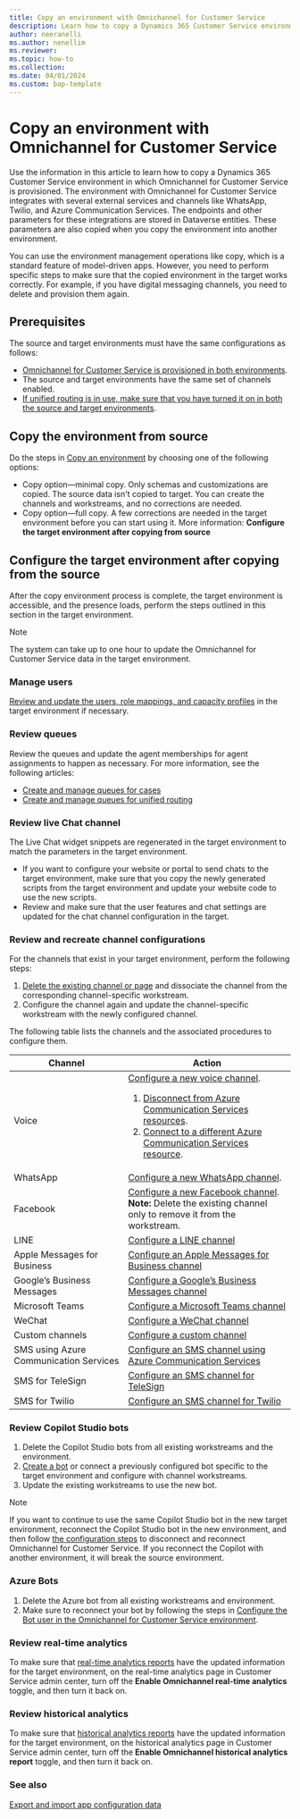 ```yaml
---
title: Copy an environment with Omnichannel for Customer Service
description: Learn how to copy a Dynamics 365 Customer Service environment in which Omnichannel for Customer Service is provisioned.
author: neeranelli
ms.author: nenellim
ms.reviewer: 
ms.topic: how-to
ms.collection: 
ms.date: 04/01/2024
ms.custom: bap-template
---
```


# Copy an environment with Omnichannel for Customer Service

Use the information in this article to learn how to copy a Dynamics 365 Customer Service environment in which Omnichannel for Customer Service is provisioned. The environment with Omnichannel for Customer Service integrates with several external services and channels like WhatsApp, Twilio, and Azure Communication Services. The endpoints and other parameters for these integrations are stored in Dataverse entities. These parameters are also copied when you copy the environment into another environment.

You can use the environment management operations like copy, which is a standard feature of model-driven apps. However, you need to perform specific steps to make sure that the copied environment in the target works correctly. For example, if you have digital messaging channels, you need to delete and provision them again.


## Prerequisites

The source and target environments must have the same configurations as follows:

- [Omnichannel for Customer Service is provisioned in both environments](omnichannel-provision-license.md).
- The source and target environments have the same set of channels enabled.
- [If unified routing is in use, make sure that you have turned it on in both the source and target environments](../administer/provision-unified-routing.md).

## Copy the environment from source

Do the steps in [Copy an environment](/power-platform/admin/copy-environment) by choosing one of the following options:

- Copy option&mdash;minimal copy. Only schemas and customizations are copied. The source data isn't copied to target. You can create the channels and workstreams, and no corrections are needed.
- Copy option&mdash;full copy. A few corrections are needed in the target environment before you can start using it. More information: **Configure the target environment after copying from source**

## Configure the target environment after copying from the source

After the copy environment process is complete, the target environment is accessible, and the presence loads, perform the steps outlined in this section in the target environment.

> [!NOTE]
> The system can take up to one hour to update the Omnichannel for Customer Service data in the target environment.

### Manage users

[Review and update the users, role mappings, and capacity profiles](../administer/users-user-profiles.md) in the target environment if necessary.

### Review queues

Review the queues and update the agent memberships for agent assignments to happen as necessary. For more information, see the following articles:

- [Create and manage queues for cases](../administer/set-up-queues-manage-activities-cases.md)
- [Create and manage queues for unified routing](../administer/queues-omnichannel.md)
 
### Review live Chat channel

The Live Chat widget snippets are regenerated in the target environment to match the parameters in the target environment.

- If you want to configure your website or portal to send chats to the target environment, make sure that you copy the newly generated scripts from the target environment and update your website code to use the new scripts.
- Review and make sure that the user features and chat settings are updated for the chat channel configuration in the target.
 

### Review and recreate channel configurations

For the channels that exist in your target environment, perform the following steps:

1. [Delete the existing channel or page](../administer/delete-channel.md) and dissociate the channel from the corresponding channel-specific workstream.
1. Configure the channel again and update the channel-specific workstream with the newly configured channel.

The following table lists the channels and the associated procedures to configure them.

| Channel                      | Action         |
|------------------------------|----------------|
| Voice                        | [Configure a new voice channel](../administer/voice-channel-inbound-calling.md). <br> <ol><li>[Disconnect from Azure Communication Services resources](../administer/voice-channel-disconnect-from-acs.md).</li><li>[Connect to a different Azure Communication Services resource](../administer/voice-channel-acs-resource.md).</li></ol> |
| WhatsApp                     | [Configure a new WhatsApp channel](../administer/configure-whatsapp-channel.md).|
| Facebook                     | [Configure a new Facebook channel](../administer/configure-facebook-channel.md). <br> **Note:** Delete the existing channel only to remove it from the workstream. |
| LINE                         | [Configure a LINE channel](../administer/configure-line-channel.md)                 |
| Apple Messages for Business  | [Configure an Apple Messages for Business channel](../administer/configure-apple-messages-for-business-channel.md) |
| Google’s Business Messages   | [Configure a Google’s Business Messages channel](../administer/configure-google-business-messages-channel.md) |
| Microsoft Teams              | [Configure a Microsoft Teams channel](../administer/configure-microsoft-teams.md) |
| WeChat                       | [Configure a WeChat channel](../administer/configure-wechat-channel.md) |
| Custom channels              | [Configure a custom channel](../develop/bring-your-own-channel.md) |
| SMS using Azure Communication Services   | [Configure an SMS channel using Azure Communication Services](../administer/configure-sms-channel-acs.md) |
| SMS for TeleSign             | [Configure an SMS channel for TeleSign](../administer/configure-sms-channel.md) |
| SMS for Twilio               | [Configure an SMS channel for Twilio](../administer/configure-sms-channel-twilio.md) |


### Review Copilot Studio bots

1.	Delete the Copilot Studio bots from all existing workstreams and the environment.
2.	[Create a bot](../administer/manage-your-bots.md#add-a-bot) or connect a previously configured bot specific to the target environment and configure with channel workstreams.
3.	Update the existing workstreams to use the new bot.

> [!NOTE]
> If you want to continue to use the same Copilot Studio bot in the new target environment, reconnect the Copilot Studio bot in the new environment, and then follow [the configuration steps](/microsoft-copilot-studio/configuration-hand-off-omnichannel?tabs=webApp#manage-your-copilots-omnichannel-capabilities) to disconnect and reconnect Omnichannel for Customer Service. If you reconnect the Copilot with another environment, it will break the source environment.

### Azure Bots

1. Delete the Azure bot from all existing workstreams and environment.
1. Make sure to reconnect your bot by following the steps in [Configure the Bot user in the Omnichannel for Customer Service environment](../administer/configure-bot-azure.md#integrate-azure-bots-with-omnichannel-for-customer-service).
 
### Review real-time analytics

To make sure that [real-time analytics reports](../administer/enable-realtime-analytics-dashboard-administrator.md) have the updated information for the target environment, on the real-time analytics page in Customer Service admin center, turn off the **Enable Omnichannel real-time analytics** toggle, and then turn it back on.


### Review historical analytics

To make sure that [historical analytics reports](../administer/oc-historical-analytics-reports.md) have the updated information for the target environment, on the historical analytics page in Customer Service admin center, turn off the **Enable Omnichannel historical analytics report** toggle, and then turn it back on.


### See also

[Export and import app configuration data](export-import-omnichannel-data.md)  

